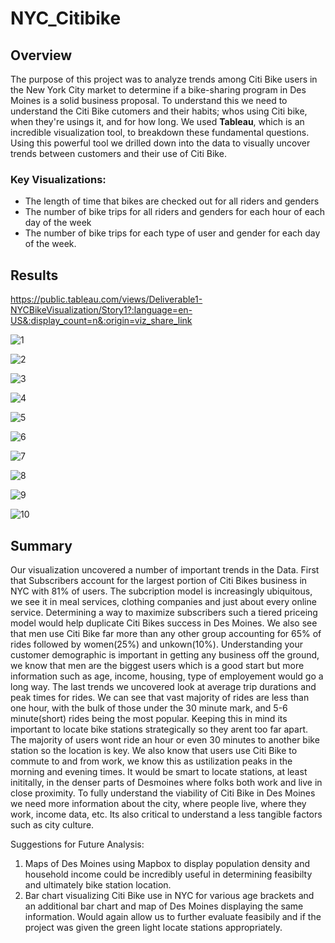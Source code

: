 # NYC_Citibike

## Overview

The purpose of this project was to analyze trends among Citi Bike users in the New York City market to determine if a bike-sharing program in Des Moines is a solid business proposal. To understand this we need to understand the Citi Bike cutomers and their habits; whos using Citi bike, when they're usings it, and for how long. We used **Tableau**, which is an incredible visualization tool, to breakdown these fundamental questions.  Using this powerful tool we drilled down into the data to visually uncover trends between customers and their use of Citi Bike. 

### Key Visualizations:
- The length of time that bikes are checked out for all riders and genders
- The number of bike trips for all riders and genders for each hour of each day of the week
- The number of bike trips for each type of user and gender for each day of the week.

## Results

https://public.tableau.com/views/Deliverable1-NYCBikeVisualization/Story1?:language=en-US&:display_count=n&:origin=viz_share_link

![1](https://user-images.githubusercontent.com/107006216/192119274-ad7ed796-f5e7-45ee-b1fe-e4ba3a7785e8.png)

![2](https://user-images.githubusercontent.com/107006216/192119324-43cfbfb3-33b9-4ed9-835f-571220da0b74.png)

![3](https://user-images.githubusercontent.com/107006216/192119332-6bce3935-9450-4d77-82d9-f8f97a884f41.png)

![4](https://user-images.githubusercontent.com/107006216/192119337-b6dcdb6d-ec71-4dd8-b1fc-b8318b0f2f92.png)

![5](https://user-images.githubusercontent.com/107006216/192119340-21ff7a3b-214c-4e7e-98f0-a35f6f0e081f.png)

![6](https://user-images.githubusercontent.com/107006216/192119341-97855555-813c-4ddd-b28d-4fd6f8605c12.png)

![7](https://user-images.githubusercontent.com/107006216/192119572-189d9c1d-4298-41af-97af-3408cfbf5cb9.png)

![8](https://user-images.githubusercontent.com/107006216/192120484-d7b32844-a7db-4af0-bf4f-1fa26754c59f.png)

![9](https://user-images.githubusercontent.com/107006216/192120476-cda86275-ca3a-4afa-9c2d-18f2dac05b34.png)

![10](https://user-images.githubusercontent.com/107006216/192120467-95d58721-8afe-42fe-bf5c-d88eb23536ad.png)

## Summary
Our visualization uncovered a number of important trends in the Data. First that Subscribers account for the largest portion of Citi Bikes business in NYC with 81% of users.  The subcription model is increasingly ubiquitous, we see it in meal services, clothing companies and just about every online service. Determining a way to maximize subscribers such a tiered priceing model would help duplicate Citi Bikes success in Des Moines. We also see that men use Citi Bike far more than any other group accounting for 65% of rides followed by women(25%) and unkown(10%). Understanding your customer demographic is important in getting any business off the ground, we know that men are the biggest users which is a good start but more information such as age, income, housing, type of employement would go a long way. The last trends we uncovered look at average trip durations and peak times for rides. We can see that vast majority of rides are less than one hour, with the bulk of those under the 30 minute mark, and 5-6 minute(short) rides being the most popular. Keeping this in mind its important to locate bike stations strategically so they arent too far apart. The majority of users wont ride an hour or even 30 minutes to another bike station so the location is key. We also know that users use Citi Bike to commute to and from work, we know this as ustilization peaks in the morning and evening times. It would be smart to locate stations, at least inititally, in the denser parts of Desmoines where folks both work and live in close proximity. To fully understand the viability of Citi Bike in Des Moines we need more information about the city, where people live, where they work, income data, etc.  Its also critical to understand a less tangible factors such as city culture.

Suggestions for Future Analysis:
1. Maps of Des Moines using Mapbox to display population density and household income could be incredibly useful in determining feasibilty and ultimately bike station location.
2. Bar chart visualizing Citi Bike use in NYC for various age brackets and an additional bar chart and map of Des Moines displaying the same information. Would again allow us to further evaluate feasibily and if the project was given the green light locate stations appropriately.
